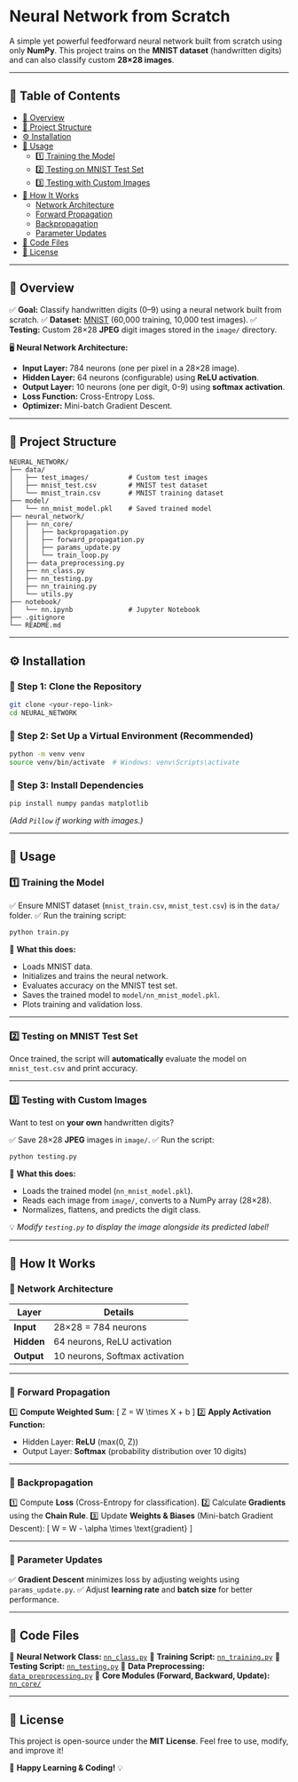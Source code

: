 # Neural Network from Scratch

A simple yet powerful feedforward neural network built from scratch using only **NumPy**. This project trains on the **MNIST dataset** (handwritten digits) and can also classify custom **28×28 images**.

---

## 📌 Table of Contents

- [📖 Overview](#-overview)
- [📁 Project Structure](#-project-structure)
- [⚙️ Installation](#-installation)
- [🚀 Usage](#-usage)
  - [1️⃣ Training the Model](#1️⃣-training-the-model)
  - [2️⃣ Testing on MNIST Test Set](#2️⃣-testing-on-mnist-test-set)
  - [3️⃣ Testing with Custom Images](#3️⃣-testing-with-custom-images)
- [🧠 How It Works](#-how-it-works)
  - [Network Architecture](#network-architecture)
  - [Forward Propagation](#forward-propagation)
  - [Backpropagation](#backpropagation)
  - [Parameter Updates](#parameter-updates)
- [📌 Code Files](#-code-files)
- [📜 License](#-license)

---

## 📖 Overview

✅ **Goal:** Classify handwritten digits (0–9) using a neural network built from scratch.
✅ **Dataset:** [MNIST](http://yann.lecun.com/exdb/mnist/) (60,000 training, 10,000 test images).
✅ **Testing:** Custom 28×28 **JPEG** digit images stored in the `image/` directory.

🖥️ **Neural Network Architecture:**
- **Input Layer:** 784 neurons (one per pixel in a 28×28 image).
- **Hidden Layer:** 64 neurons (configurable) using **ReLU activation**.
- **Output Layer:** 10 neurons (one per digit, 0-9) using **softmax activation**.
- **Loss Function:** Cross-Entropy Loss.
- **Optimizer:** Mini-batch Gradient Descent.

---

## 📁 Project Structure

```
NEURAL_NETWORK/
├── data/
│   ├── test_images/          # Custom test images
│   ├── mnist_test.csv        # MNIST test dataset
│   └── mnist_train.csv       # MNIST training dataset
├── model/
│   └── nn_mnist_model.pkl    # Saved trained model
├── neural_network/
│   ├── nn_core/
│   │   ├── backpropagation.py
│   │   ├── forward_propagation.py
│   │   ├── params_update.py
│   │   └── train_loop.py
│   ├── data_preprocessing.py
│   ├── nn_class.py
│   ├── nn_testing.py
│   ├── nn_training.py
│   └── utils.py
├── notebook/
│   └── nn.ipynb              # Jupyter Notebook
├── .gitignore
└── README.md
```

---

## ⚙️ Installation

### 🔹 Step 1: Clone the Repository
```bash
git clone <your-repo-link>
cd NEURAL_NETWORK
```

### 🔹 Step 2: Set Up a Virtual Environment (Recommended)
```bash
python -m venv venv
source venv/bin/activate  # Windows: venv\Scripts\activate
```

### 🔹 Step 3: Install Dependencies
```bash
pip install numpy pandas matplotlib
```
*(Add `Pillow` if working with images.)*

---

## 🚀 Usage

### 1️⃣ Training the Model
✅ Ensure MNIST dataset (`mnist_train.csv`, `mnist_test.csv`) is in the `data/` folder.
✅ Run the training script:
```bash
python train.py
```

📌 **What this does:**
- Loads MNIST data.
- Initializes and trains the neural network.
- Evaluates accuracy on the MNIST test set.
- Saves the trained model to `model/nn_mnist_model.pkl`.
- Plots training and validation loss.

---

### 2️⃣ Testing on MNIST Test Set
Once trained, the script will **automatically** evaluate the model on `mnist_test.csv` and print accuracy.

---

### 3️⃣ Testing with Custom Images
Want to test on **your own** handwritten digits?

✅ Save 28×28 **JPEG** images in `image/`.
✅ Run the script:
```bash
python testing.py
```

📌 **What this does:**
- Loads the trained model (`nn_mnist_model.pkl`).
- Reads each image from `image/`, converts to a NumPy array (28×28).
- Normalizes, flattens, and predicts the digit class.

💡 *Modify `testing.py` to display the image alongside its predicted label!*

---

## 🧠 How It Works

### 🔹 Network Architecture
| Layer          | Details                          |
|---------------|---------------------------------|
| **Input**     | 28×28 = 784 neurons             |
| **Hidden**    | 64 neurons, ReLU activation    |
| **Output**    | 10 neurons, Softmax activation |

---

### 🔹 Forward Propagation
1️⃣ **Compute Weighted Sum:**
   \[ Z = W \times X + b \]
2️⃣ **Apply Activation Function:**
   - Hidden Layer: **ReLU** (max(0, Z))
   - Output Layer: **Softmax** (probability distribution over 10 digits)

---

### 🔹 Backpropagation
1️⃣ Compute **Loss** (Cross-Entropy for classification).
2️⃣ Calculate **Gradients** using the **Chain Rule**.
3️⃣ Update **Weights & Biases** (Mini-batch Gradient Descent):
   \[ W = W - \alpha \times \text{gradient} \]

---

### 🔹 Parameter Updates
✅ **Gradient Descent** minimizes loss by adjusting weights using `params_update.py`.
✅ Adjust **learning rate** and **batch size** for better performance.

---

## 📌 Code Files

🔹 **Neural Network Class:** [`nn_class.py`](#)
🔹 **Training Script:** [`nn_training.py`](#)
🔹 **Testing Script:** [`nn_testing.py`](#)
🔹 **Data Preprocessing:** [`data_preprocessing.py`](#)
🔹 **Core Modules (Forward, Backward, Update):** [`nn_core/`](#)

---

## 📜 License
This project is open-source under the **MIT License**. Feel free to use, modify, and improve it!

🚀 **Happy Learning & Coding!** 💡

